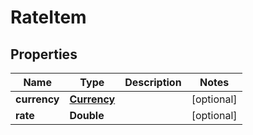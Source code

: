 # RateItem

## Properties
Name | Type | Description | Notes
------------ | ------------- | ------------- | -------------
**currency** | [**Currency**](Currency.md) |  |  [optional]
**rate** | **Double** |  |  [optional]
